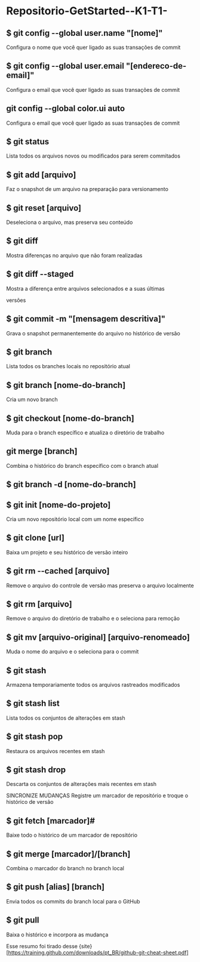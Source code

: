 # Repositorio-GetStarted--K1-T1-



## $ git config --global user.name "[nome]"
Configura o nome que você quer ligado as suas transações de
commit

## $ git config --global user.email "[endereco-de-email]"
Configura o email que você quer ligado as suas transações de commit

##  git config --global color.ui auto
Configura o email que você quer ligado as suas transações de commit



## $ git status
Lista todos os arquivos novos ou modificados para serem commitados

## $ git add [arquivo]
Faz o snapshot de um arquivo na preparação para versionamento

## $ git reset [arquivo]
Deseleciona o arquivo, mas preserva seu conteúdo

## $ git diff
Mostra diferenças no arquivo que não foram realizadas

## $ git diff --staged
Mostra a diferença entre arquivos selecionados e a suas últimas

versões
## $ git commit -m "[mensagem descritiva]"
Grava o snapshot permanentemente do arquivo no histórico de versão

## $ git branch
Lista todos os branches locais no repositório atual

## $ git branch [nome-do-branch]
Cria um novo branch

## $ git checkout [nome-do-branch]
Muda para o branch específico e atualiza o diretório de trabalho

##  git merge [branch]
Combina o histórico do branch específico com o branch atual

## $ git branch -d [nome-do-branch]

## $ git init [nome-do-projeto]
Cria um novo repositório local com um nome específico

## $ git clone [url]
Baixa um projeto e seu histórico de versão inteiro


## $ git rm --cached [arquivo]
Remove o arquivo do controle de versão mas preserva o arquivo
localmente

## $ git rm [arquivo]
Remove o arquivo do diretório de trabalho e o seleciona para remoção

## $ git mv [arquivo-original] [arquivo-renomeado]
Muda o nome do arquivo e o seleciona para o commit



## $ git stash
Armazena temporariamente todos os arquivos rastreados modificados

## $ git stash list
Lista todos os conjuntos de alterações em stash

## $ git stash pop
Restaura os arquivos recentes em stash

## $ git stash drop
Descarta os conjuntos de alterações mais recentes em stash


SINCRONIZE MUDANÇAS
Registre um marcador de repositório e troque o histórico de versão

## $ git fetch [marcador]#
Baixe todo o histórico de um marcador de repositório

## $ git merge [marcador]/[branch]
Combina o marcador do branch no branch local

## $ git push [alias] [branch]
Envia todos os commits do branch local para o GitHub

## $ git pull
Baixa o histórico e incorpora as mudança

Esse resumo foi tirado desse {site}[https://training.github.com/downloads/pt_BR/github-git-cheat-sheet.pdf]
